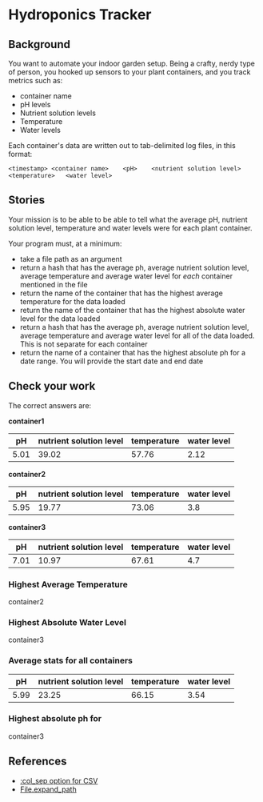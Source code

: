 # Hydroponics Tracker

## Background

You want to automate your indoor garden setup.  Being a crafty, nerdy type of person, 
you hooked up sensors to your plant containers, and you track metrics such as:

* container name
* pH levels
* Nutrient solution levels
* Temperature
* Water levels

Each container's data are written out to tab-delimited log files, in this format:

```
<timestamp>	<container name>	<pH>	<nutrient solution level>	<temperature>	<water level>
```

## Stories

Your mission is to be able to be able to tell what the average pH, nutrient solution level,
temperature and water levels were for each plant container.

Your program must, at a minimum:

* take a file path as an argument
* return a hash that has the average ph, average nutrient solution level, average temperature 
and average water level for _each_ container mentioned in the file
* return the name of the container that has the highest average temperature for the data loaded
* return the name of the container that has the highest absolute water level for the data loaded
* return a hash that has the average ph, average nutrient solution level, average temperature
and average water level for all of the data loaded. This is not separate for each container
* return the name of a container that has the highest absolute ph for a date range. You will
provide the start date and end date

## Check your work

The correct answers are:

**container1**

pH   | nutrient solution level | temperature | water level
---- | ----------------------- | ----------- | -----------
5.01 | 39.02                   | 57.76       | 2.12

**container2**

pH   | nutrient solution level | temperature | water level
---- | ----------------------- | ----------- | -----------
5.95 | 19.77                   | 73.06       | 3.8

**container3**

pH   | nutrient solution level | temperature | water level
---- | ----------------------- | ----------- | -----------
7.01 | 10.97                   | 67.61       | 4.7


### Highest Average Temperature

container2

### Highest Absolute Water Level

container3

### Average stats for all containers

pH   | nutrient solution level | temperature | water level
---- | ----------------------- | ----------- | -----------
5.99 | 23.25                   | 66.15       | 3.54

### Highest absolute ph for

container3


## References

* [:col_sep option for CSV](http://ruby-doc.org/stdlib-2.1.1/libdoc/csv/rdoc/CSV.html)
* [File.expand_path](http://www.ruby-doc.org/core-2.1.2/File.html#method-c-expand_path)
